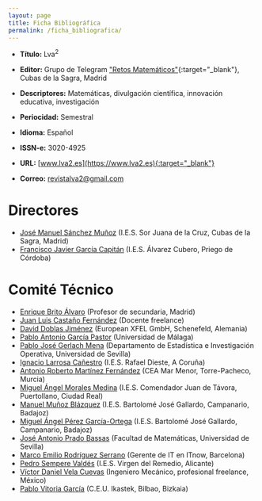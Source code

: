 ```yaml
---
layout: page
title: Ficha Bibliográfica
permalink: /ficha_bibliografica/
---
```


* **Título:** Lva<sup>2</sup>

* **Editor:** Grupo de Telegram ["Retos Matemáticos"](https://t.me/Retos_Matematicos){:target="_blank"}, Cubas de la Sagra, Madrid

* **Descriptores:** Matemáticas, divulgación científica, innovación educativa, investigación

* **Periocidad:** Semestral

* **Idioma:** Español

* **ISSN-e:** 3020-4925

* **URL:** [www.lva2.es](https://www.lva2.es){:target="_blank"}
  
* **Correo:** [revistalva2@gmail.com](mailto:revistalva2@gmail.com)

# Directores

- [José Manuel Sánchez Muñoz](mailto:jose.sm@educa.madrid.org) (I.E.S. Sor Juana de la Cruz, Cubas de la Sagra, Madrid)
- [Francisco Javier García Capitán](mailto:garciacapitan@gmail.com) (I.E.S. Álvarez Cubero, Priego de Córdoba)

# Comité Técnico

- [Enrique Brito Álvaro](mailto:enrique@brito.es) (Profesor de secundaria, Madrid)
- [Juan Luis Castaño Fernández](mailto:juanlcast@gmail.com) (Docente freelance)
- [David Doblas Jiménez](mailto:david.doblas-jimenez@xfel.eu) (European XFEL GmbH, Schenefeld, Alemania)
- [Pablo Antonio García Pastor](mailto:iraze.pgp@gmail.com) (Universidad de Málaga)
- [Pablo José Gerlach Mena](mailto:gerlach@us.es) (Departamento de Estadística e Investigación Operativa, Universidad de Sevilla)
- [Ignacio Larrosa Cañestro](mailto:ilarrosa@mundo-r.com) (I.E.S. Rafael Dieste, A Coruña)
- [Antonio Roberto Martínez Fernández](mailto:antoniorobert.martinez@murciaeduca.es) (CEA Mar Menor, Torre-Pacheco, Murcia)
- [Miguel Ángel Morales Medina](mailto:gaussianos@gmail.com) (I.E.S. Comendador Juan de Távora, Puertollano, Ciudad Real)
- [Manuel Muñoz Blázquez](mailto:mmunozb04@educarex.es) (I.E.S. Bartolomé José Gallardo, Campanario, Badajoz)
- [Miguel Ángel Pérez García-Ortega](mailto:mianpgo@gmail.com) (I.E.S. Bartolomé José Gallardo, Campanario, Badajoz)
- [José Antonio Prado Bassas](mailto:bassas@us.es) (Facultad de Matemáticas, Universidad de Sevilla)
- [Marco Emilio Rodríguez Serrano](mailto:mrodrise@gmail.com) (Gerente de IT en ITnow, Barcelona)
- [Pedro Sempere Valdés](mailto:pedrosemperevaldes@gmail.com) (I.E.S. Virgen del Remedio, Alicante)
- [Víctor Daniel Vela Cuevas](mailto:victor.vela@krutt.org) (Ingeniero Mecánico, profesional freelance, México)
- [Pablo Vitoria García](mailto:pvitoria@gmail.com) (C.E.U. Ikastek, Bilbao, Bizkaia)

